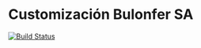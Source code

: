 Customización Bulonfer SA
=========================
[![Build Status](https://travis-ci.org/jobiols/cl-bulonfer.svg?branch=master)](https://travis-ci.org/jobiols/cl-bulonfer)
